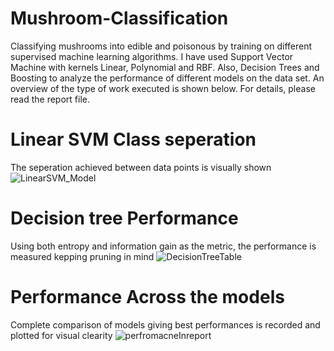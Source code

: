 # Mushroom-Classification
Classifying mushrooms into edible and poisonous by training on different supervised machine learning algorithms. I have used Support Vector Machine with kernels Linear, Polynomial and RBF. Also, Decision Trees and Boosting to analyze the performance of different models on the data set. An overview of the type of work executed is shown below. For details, please read the report file.

# Linear SVM Class seperation
The seperation achieved between data points is visually shown
![LinearSVM_Model](https://user-images.githubusercontent.com/45961950/58058250-b9a73a80-7b2d-11e9-848c-d00b73352f44.png)

# Decision tree Performance
Using both entropy and information gain as the metric, the performance is measured kepping pruning in mind
![DecisionTreeTable](https://user-images.githubusercontent.com/45961950/58058323-1a367780-7b2e-11e9-9eaa-e8aee4e39423.PNG)

# Performance Across the models
Complete comparison of models giving best performances is recorded and plotted for visual clearity
![perfromacneInreport](https://user-images.githubusercontent.com/45961950/58058093-2cfc7c80-7b2d-11e9-90fd-f70e0fd3bd8a.PNG)
